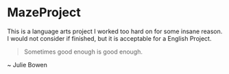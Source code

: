 # MazeProject
This is a language arts project I worked too hard on for some insane reason. I would not consider if finished, but it is acceptable for a English Project.

>Sometimes good enough is good enough.

~ Julie Bowen
